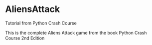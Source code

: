 # AliensAttack
Tutorial from Python Crash Course
<p>This is the complete Aliens Attack game from the book Python Crash Course 2nd Edition</p>
